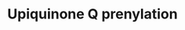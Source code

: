 ---
annotations:
- type: Pathway Ontology
  value: ubiquinone biosynthetic pathway
authors:
- M.Braymer
- MaintBot
- Ddigles
- Egonw
- Eweitz
description: ''
last-edited: 2021-05-20
organisms:
- Saccharomyces cerevisiae
redirect_from:
- /index.php/Pathway:WP287
- /instance/WP287
schema-jsonld:
- '@context': https://schema.org/
  '@id': https://wikipathways.github.io/pathways/WP287.html
  '@type': Dataset
  creator:
    '@type': Organization
    name: WikiPathways
  description: ''
  keywords:
  - COQ2
  - COQ6
  - CAT5
  - pyrophosphate
  - ubiquinone(30)
  - COQ5
  - COQ3
  license: CC0
  name: Upiquinone Q prenylation
seo: CreativeWork
title: Upiquinone Q prenylation
wpid: WP287
---